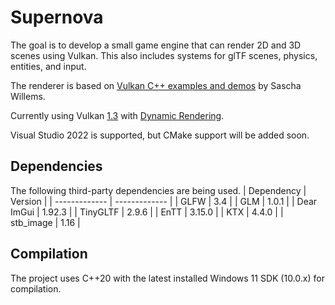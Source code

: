 # Supernova
The goal is to develop a small game engine that can render 2D and 3D scenes using Vulkan. This also includes systems for glTF scenes, physics, entities, and input.

The renderer is based on [Vulkan C++ examples and demos](https://github.com/SaschaWillems/Vulkan) by Sascha Willems.

Currently using Vulkan [1.3](https://registry.khronos.org/vulkan/specs/latest/html/vkspec.html#versions-1.3) with [Dynamic Rendering](https://registry.khronos.org/vulkan/specs/latest/html/vkspec.html#_render_pass_objects_deprecation_via_dynamic_rendering).

Visual Studio 2022 is supported, but CMake support will be added soon.

## Dependencies
The following third-party dependencies are being used.
| Dependency  | Version |
| ------------- | ------------- |
| GLFW  | 3.4 |
| GLM  | 1.0.1  |
| Dear ImGui  | 1.92.3  |
| TinyGLTF  | 2.9.6  |
| EnTT  | 3.15.0  |
| KTX  | 4.4.0  |
| stb_image  | 1.16  |

## Compilation
The project uses C++20 with the latest installed Windows 11 SDK (10.0.x) for compilation.
